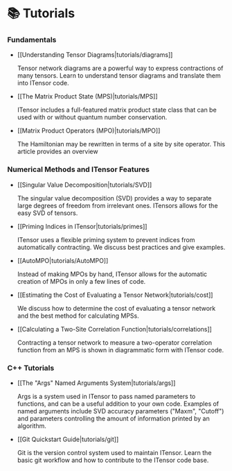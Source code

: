 
# 📚 Tutorials


### Fundamentals

* [[Understanding Tensor Diagrams|tutorials/diagrams]]

  Tensor network diagrams are a powerful way to express 
  contractions of many tensors.
  Learn to understand tensor diagrams and translate them 
  into ITensor code.

* [[The Matrix Product State (MPS)|tutorials/MPS]]

  ITensor includes a full-featured matrix product state class that can be used
  with or without quantum number conservation.

* [[Matrix Product Operators (MPO)|tutorials/MPO]]

  The Hamiltonian may be rewritten in terms of a site by site operator.  This 
  article provides an overview

### Numerical Methods and ITensor Features

* [[Singular Value Decomposition|tutorials/SVD]]
  
  The singular value decomposition (SVD) provides a way to separate large degrees 
  of freedom from irrelevant ones.  ITensors allows for the easy SVD of tensors.

* [[Priming Indices in ITensor|tutorials/primes]]

  ITensor uses a flexible priming system to prevent indices from automatically 
  contracting.  We discuss best practices and give examples.

* [[AutoMPO|tutorials/AutoMPO]]

  Instead of making MPOs by hand, ITensor allows for the automatic creation of MPOs in only a few lines of code.

* [[Estimating the Cost of Evaluating a Tensor Network|tutorials/cost]]

  We discuss how to determine the cost of evaluating a tensor network and the best method for calculating MPSs.

* [[Calculating a Two-Site Correlation Function|tutorials/correlations]]

  Contracting a tensor network to measure a two-operator correlation
  function from an MPS is shown in diagrammatic form with ITensor code.

### C++ Tutorials

* [[The "Args" Named Arguments System|tutorials/args]]

  Args is a system used in ITensor to pass named parameters to functions,
  and can be a useful addition to your own code.
  Examples of named arguments include SVD accuracy parameters ("Maxm", "Cutoff")
  and parameters controlling the amount of information printed by an algorithm. 

* [[Git Quickstart Guide|tutorials/git]]

  Git is the version control system used to maintain ITensor.
  Learn the basic git workflow and how to contribute to the ITensor code base.


<br/>

